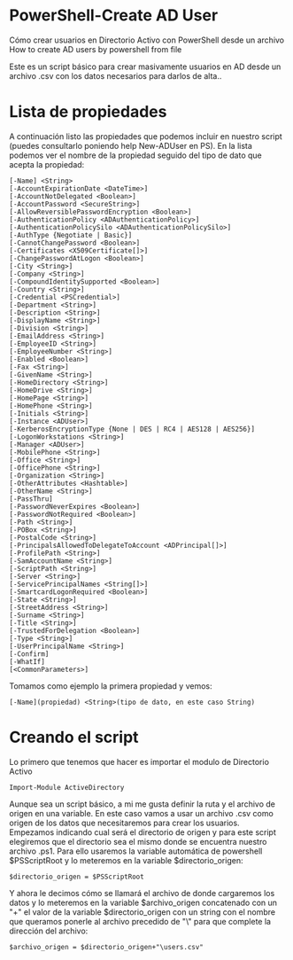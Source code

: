 # PowerShell-Create AD User
Cómo crear usuarios en Directorio Activo con PowerShell desde un archivo<br>
How to create AD users by powershell from file

Este es un script básico para crear masivamente usuarios en AD desde un archivo .csv con los datos necesarios para darlos de alta..

# Lista de propiedades

A continuación listo las propiedades que podemos incluir en nuestro script (puedes consultarlo poniendo help New-ADUser en PS). En la lista podemos ver el nombre de la propiedad seguido del tipo de dato que acepta la propiedad: <br>

<pre><code>[-Name] &lt;String&gt;
[-AccountExpirationDate &lt;DateTime&gt;]
[-AccountNotDelegated &lt;Boolean&gt;]
[-AccountPassword &lt;SecureString&gt;]
[-AllowReversiblePasswordEncryption &lt;Boolean&gt;]
[-AuthenticationPolicy &lt;ADAuthenticationPolicy&gt;]
[-AuthenticationPolicySilo &lt;ADAuthenticationPolicySilo&gt;]
[-AuthType {Negotiate | Basic}]
[-CannotChangePassword &lt;Boolean&gt;]
[-Certificates &lt;X509Certificate[]&gt;]
[-ChangePasswordAtLogon &lt;Boolean&gt;]
[-City &lt;String&gt;]
[-Company &lt;String&gt;]
[-CompoundIdentitySupported &lt;Boolean&gt;]
[-Country &lt;String&gt;]
[-Credential &lt;PSCredential&gt;]
[-Department &lt;String&gt;]
[-Description &lt;String&gt;]
[-DisplayName &lt;String&gt;]
[-Division &lt;String&gt;]
[-EmailAddress &lt;String&gt;]
[-EmployeeID &lt;String&gt;]
[-EmployeeNumber &lt;String&gt;]
[-Enabled &lt;Boolean&gt;]
[-Fax &lt;String&gt;]
[-GivenName &lt;String&gt;]
[-HomeDirectory &lt;String&gt;]
[-HomeDrive &lt;String&gt;]
[-HomePage &lt;String&gt;]
[-HomePhone &lt;String&gt;]
[-Initials &lt;String&gt;]
[-Instance &lt;ADUser&gt;]
[-KerberosEncryptionType {None | DES | RC4 | AES128 | AES256}]
[-LogonWorkstations &lt;String&gt;]
[-Manager &lt;ADUser&gt;]
[-MobilePhone &lt;String&gt;]
[-Office &lt;String&gt;]
[-OfficePhone &lt;String&gt;]
[-Organization &lt;String&gt;]
[-OtherAttributes &lt;Hashtable&gt;]
[-OtherName &lt;String&gt;]
[-PassThru]
[-PasswordNeverExpires &lt;Boolean&gt;]
[-PasswordNotRequired &lt;Boolean&gt;]
[-Path &lt;String&gt;]
[-POBox &lt;String&gt;]
[-PostalCode &lt;String&gt;]
[-PrincipalsAllowedToDelegateToAccount &lt;ADPrincipal[]&gt;]
[-ProfilePath &lt;String&gt;]
[-SamAccountName &lt;String&gt;]
[-ScriptPath &lt;String&gt;]
[-Server &lt;String&gt;]
[-ServicePrincipalNames &lt;String[]&gt;]
[-SmartcardLogonRequired &lt;Boolean&gt;]
[-State &lt;String&gt;]
[-StreetAddress &lt;String&gt;]
[-Surname &lt;String&gt;]
[-Title &lt;String&gt;]
[-TrustedForDelegation &lt;Boolean&gt;]
[-Type &lt;String&gt;]
[-UserPrincipalName &lt;String&gt;]
[-Confirm]
[-WhatIf]
[&lt;CommonParameters&gt;]</code></pre>

Tomamos como ejemplo la primera propiedad y vemos:<br>
<pre><code>[-Name](propiedad) &lt;String&gt;(tipo de dato, en este caso String)</code></pre>

# Creando el script
Lo primero que tenemos que hacer es importar el modulo de Directorio Activo
<pre><code>Import-Module ActiveDirectory</code></pre>

Aunque sea un script básico, a mi me gusta definir la ruta y el archivo de origen en una variable. En este caso vamos a usar un archivo .csv como origen de los datos que necesitaremos para crear los usuarios. <br>
Empezamos indicando cual será el directorio de origen y para este script elegiremos que el directorio sea el mismo donde se encuentra nuestro archivo .ps1. Para ello usaremos la variable automática de powershell $PSScriptRoot y lo meteremos en la variable $directorio_origen:
<pre><code>$directorio_origen = $PSScriptRoot</code></pre>
Y ahora le decimos cómo se llamará el archivo de donde cargaremos los datos y lo meteremos en la variable $archivo_origen concatenado con un "+" el valor de la variable $directorio_origen con un string con el nombre que queramos ponerle al archivo precedido de "\\" para que complete la dirección del archivo:
<pre><code>$archivo_origen = $directorio_origen+"\users.csv"</code></pre>
